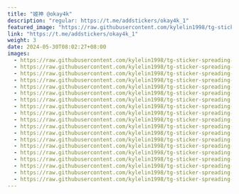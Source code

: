 ```yaml
---
title: "姬神 @okay4k"
description: "regular: https://t.me/addstickers/okay4k_1"
featured_image: "https://raw.githubusercontent.com/kylelin1998/tg-sticker-spreading-worldwide-images/main/img/6377a7bb-1ee5-4ebb-b54c-6f2038c3b382.jpg"
link: "https://t.me/addstickers/okay4k_1"
weight: 3
date: 2024-05-30T08:02:27+08:00
images:
  - https://raw.githubusercontent.com/kylelin1998/tg-sticker-spreading-worldwide-images/main/img/6377a7bb-1ee5-4ebb-b54c-6f2038c3b382.jpg
  - https://raw.githubusercontent.com/kylelin1998/tg-sticker-spreading-worldwide-images/main/img/7353450c-6c24-448e-bc99-68fd6c4d46ce.jpg
  - https://raw.githubusercontent.com/kylelin1998/tg-sticker-spreading-worldwide-images/main/img/53973fa2-6563-4ce0-afa6-8aa999395f9b.jpg
  - https://raw.githubusercontent.com/kylelin1998/tg-sticker-spreading-worldwide-images/main/img/ca9b5f3d-968e-46b4-a4ae-e1ce867ffb69.jpg
  - https://raw.githubusercontent.com/kylelin1998/tg-sticker-spreading-worldwide-images/main/img/332c90a3-34c4-491c-944e-8735e9bdc2cb.jpg
  - https://raw.githubusercontent.com/kylelin1998/tg-sticker-spreading-worldwide-images/main/img/dabc04a9-2bce-4837-81d2-1bb2c4c1c221.jpg
  - https://raw.githubusercontent.com/kylelin1998/tg-sticker-spreading-worldwide-images/main/img/bce150e3-64f8-42d4-960e-ca9d6a2d1e20.jpg
  - https://raw.githubusercontent.com/kylelin1998/tg-sticker-spreading-worldwide-images/main/img/8cb1138b-fe55-426d-a839-8a59f5aff5d3.jpg
  - https://raw.githubusercontent.com/kylelin1998/tg-sticker-spreading-worldwide-images/main/img/78b974eb-5dc6-4a74-9b8f-06075e6b8601.jpg
  - https://raw.githubusercontent.com/kylelin1998/tg-sticker-spreading-worldwide-images/main/img/128205cc-a4a8-4597-a532-ddfdcec48ad4.jpg
  - https://raw.githubusercontent.com/kylelin1998/tg-sticker-spreading-worldwide-images/main/img/07fad0d2-6252-4ee1-a5d0-f02660b56f40.jpg
  - https://raw.githubusercontent.com/kylelin1998/tg-sticker-spreading-worldwide-images/main/img/73efee40-e669-4aa3-af4c-516f919b22c9.jpg
  - https://raw.githubusercontent.com/kylelin1998/tg-sticker-spreading-worldwide-images/main/img/5148dd8d-c534-427f-88b0-7cd81b552a66.jpg
  - https://raw.githubusercontent.com/kylelin1998/tg-sticker-spreading-worldwide-images/main/img/11b27e5c-22c8-4e9d-bd31-aa301fe2a380.jpg
  - https://raw.githubusercontent.com/kylelin1998/tg-sticker-spreading-worldwide-images/main/img/864b1a95-6648-4c42-aad2-facf0430403a.jpg
  - https://raw.githubusercontent.com/kylelin1998/tg-sticker-spreading-worldwide-images/main/img/758efc4c-3feb-490a-bb5e-ab2b51f6e3a2.jpg
  - https://raw.githubusercontent.com/kylelin1998/tg-sticker-spreading-worldwide-images/main/img/5ce83f7b-78d8-4655-be57-548c768d9bc1.jpg
  - https://raw.githubusercontent.com/kylelin1998/tg-sticker-spreading-worldwide-images/main/img/063ef331-d3f7-4c97-aded-2e0c325c91a7.jpg
  - https://raw.githubusercontent.com/kylelin1998/tg-sticker-spreading-worldwide-images/main/img/78c3df09-9e81-44b8-88f7-6e2d9fa741a0.jpg
---
```

